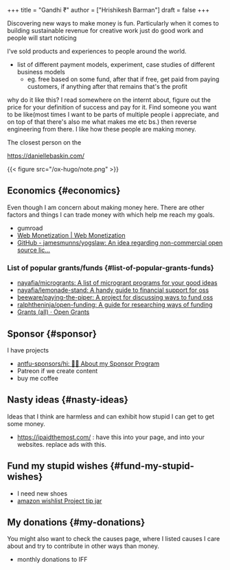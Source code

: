 +++
title = "Gandhi ₹"
author = ["Hrishikesh Barman"]
draft = false
+++

Discovering new ways to make money is fun. Particularly when it comes to building sustainable revenue for creative work
just do good work and people will start noticing

I’ve sold products and experiences to people around the world.

-   list of different payment models, experiment, case studies of different business models
    -   eg. free based on some fund, after that if free, get paid from paying customers, if anything after that remains that's the profit

why do it like this?
I read somewhere on the internt about, figure out the price for your definition of success and pay for it.
Find someone you want to be like(most times I want to be parts of multiple people i appreciate, and on top of that there's also me what makes me etc bs.) then reverse engineering from there.
I like how these people are making money.

The closest person on the

<https://daniellebaskin.com/>

{{< figure src="/ox-hugo/note.png" >}}


## Economics {#economics}

Even though I am concern about making money here. There are other factors and things I can trade money with which help me reach my goals.

-   gumroad
-   [Web Monetization | Web Monetization](https://webmonetization.org/)
-   [GitHub - jamesmunns/yogslaw: An idea regarding non-commercial open source lic...](https://github.com/jamesmunns/yogslaw)


### List of popular grants/funds {#list-of-popular-grants-funds}

-   [nayafia/microgrants: A list of microgrant programs for your good ideas](https://github.com/nayafia/microgrants)
-   [nayafia/lemonade-stand: A handy guide to financial support for oss](https://github.com/nayafia/lemonade-stand)
-   [beeware/paying-the-piper: A project for discussing ways to fund oss](https://github.com/beeware/paying-the-piper)
-   [ralphtheninja/open-funding: A guide for researching ways of funding](https://github.com/ralphtheninja/open-funding)
-   [Grants (all) · Open Grants](https://www.ogrants.org/grants-01-all.html)


## Sponsor {#sponsor}

I have projects

-   [antfu-sponsors/hi: 👋🏼 About my Sponsor Program](https://github.com/antfu-sponsors/hi)
-   Patreon if we create content
-   buy me coffee


## Nasty ideas {#nasty-ideas}

Ideas that I think are harmless and can exhibit how stupid I can get to get some money.

-   <https://ipaidthemost.com/> : have this into your page, and into your websites. replace ads with this.


## Fund my stupid wishes {#fund-my-stupid-wishes}

-   I need new shoes
-   [amazon wishlist Project tip jar](https://amazon.com/hz/wishlist/ls/EE78A23EEGQB)


## My donations {#my-donations}

You might also want to check the causes page, where I listed causes I care about and try to contribute in other ways than money.

-   monthly donations to IFF
